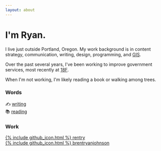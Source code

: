 ```yaml
---
layout: about
---
```


# I'm Ryan.

I live just outside Portland, Oregon. My work background is in content strategy, communication, writing, design, programming, and [GIS](https://en.wikipedia.org/wiki/Geographic_information_science).

Over the past several years, I've been working to improve government services, most recently at [18F](https://18f.gsa.gov/).

When I'm not working, I'm likely reading a book or walking among trees.

### Words
✍️ [writing](/posts)<br>
📚 [reading](/books)

### Work
[{% include github_icon.html %} rentry](https://github.com/rentry)<br>
[{% include github_icon.html %} brentryanjohnson](https://github.com/brentryanjohnson)